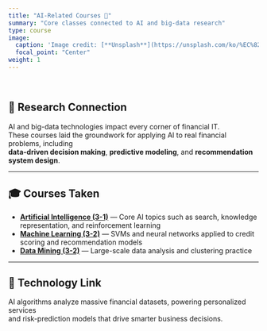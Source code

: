 ```yaml
---
title: "AI-Related Courses 🤖"
summary: "Core classes connected to AI and big-data research"
type: course
image:
  caption: 'Image credit: [**Unsplash**](https://unsplash.com/ko/%EC%82%AC%EC%A7%84/%ED%9A%8C%EB%A1%9C-%EA%B8%B0%ED%8C%90%EC%97%90-%EB%B9%9B%EB%82%98%EB%8A%94-%EC%9D%B8%EA%B3%B5-%EC%A7%80%EB%8A%A5-%EC%B9%A9-w69Z8K-HGQU)'
  focal_point: "Center"
weight: 1
---
```


<br>

## 🧠 Research Connection  
AI and big-data technologies impact every corner of financial IT.  
These courses laid the groundwork for applying AI to real financial problems, including  
**data-driven decision making**, **predictive modeling**, and **recommendation system design**.  

---

## 🎓 Courses Taken  
- [**Artificial Intelligence (3-1)**](/courses/completed/3-1/ai/) — Core AI topics such as search, knowledge representation, and reinforcement learning  
- [**Machine Learning (3-2)**](/courses/current/3-2/ml/) — SVMs and neural networks applied to credit scoring and recommendation models  
- [**Data Mining (3-2)**](/courses/current/3-2/dmg/) — Large-scale data analysis and clustering practice  

---

## 🧩 Technology Link  
AI algorithms analyze massive financial datasets, powering personalized services  
and risk-prediction models that drive smarter business decisions.
